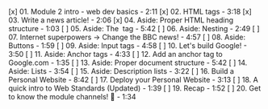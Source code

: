 [x] 01. Module 2 intro - web dev basics - 2:11
[x] 02. HTML tags - 3:18
[x] 03. Write a news article! - 2:06
[x] 04. Aside: Proper HTML heading structure - 1:03
[ ] 05. Aside: The <img> tag - 5:42
[ ] 06. Aside: Nesting - 2:49
[ ] 07. Internet superpowers -> Change the BBC news! - 4:57
[ ] 08. Aside: Buttons - 1:59
[ ] 09. Aside: Input tags - 4:58
[ ] 10. Let's build Google! - 3:50
[ ] 11. Aside: Anchor tags - 4:33
[ ] 12. Add an anchor tag to Google.com - 1:35
[ ] 13. Aside: Proper document structure - 5:42
[ ] 14. Aside: Lists - 3:54
[ ] 15. Aside: Description lists - 3:22
[ ] 16. Build a Personal Website - 8:42
[ ] 17. Deploy your Personal Website - 3:13
[ ] 18. A quick intro to Web Standards (Updated) - 1:39
[ ] 19. Recap - 1:52
[ ] 20. Get to know the module channels! 💜 - 1:34